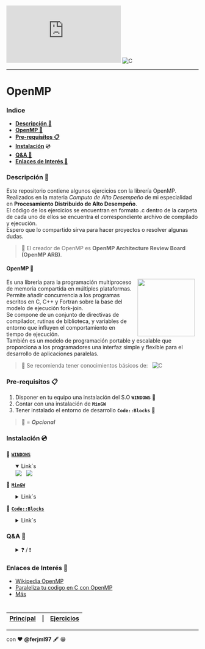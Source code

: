 
![Visitantes](https://img.shields.io/github/watchers/ferjml97/Juegos_Phaser.js?label=Visitantes&style=social)
![C](http://img.shields.io/badge/-C-A8B9CC?style=flat-square&logo=c&logoColor=ffffff)

---
  
# OpenMP

### Indice
  - **[Descripción 📑](#descripción-)**
  - **[OpenMP 📔](#openmp-)**
  - **[Pre-requisitos 📋](#pre-requisitos-)** 
  - **[Instalación](#instalación-)** 💿
  - **[Q&A 💬](#qa-)**
  - **[Enlaces de Interés 👀](#enlaces-de-interés-)**

### Descripción 📑
Este repositorio contiene algunos ejercicios con la librería OpenMP.  
Realizados en la materia *Computo de Alto Desempeño* de mi especialidad en **Procesamiento Distribuido de Alto Desempeño**.  
El código de los ejercicios se encuentran en formato .c dentro de la carpeta de cada uno de ellos se encuentra el correspondiente 
archivo de compilado y ejecución.  
Espero que lo compartido sirva para hacer proyectos o resolver algunas dudas.

> 📌 El creador de OpenMP es **OpenMP Architecture Review Board (OpenMP ARB)**.


#### OpenMP 📔
<img src="https://avatars.githubusercontent.com/u/8496952?s=280&v=4" align="right" height="150" width="150" hspace="10">

Es una librería para la programación multiproceso de memoria compartida en múltiples plataformas.  
Permite añadir concurrencia a los programas escritos en C, C++ y Fortran sobre la base del modelo de ejecución fork-join.  
Se compone de un conjunto de directivas de compilador, rutinas de biblioteca, y variables de entorno que influyen el comportamiento en tiempo de ejecución.  
También es un modelo de programación portable y escalable que proporciona a los programadores una interfaz simple y flexible para el desarrollo de aplicaciones paralelas.
 
> 🛑 Se recomienda tener conocimientos básicos de: &nbsp; 
> ![C](http://img.shields.io/badge/-C-A8B9CC?style=flat-square&logo=c&logoColor=ffffff)

### Pre-requisitos 📋
1. Disponer en tu equipo una instalación del S.O **`WINDOWS`**     🔘
2. Contar con una instalación de **`MinGW`**
3. Tener instalado el entorno de desarrollo **`Code::Blocks`**     🔘

> 🔘 = ***Opcional***

### Instalación 💿
  🔽 **[`WINDOWS`]()**
  <ul>
  <details open>
  <summary> Link´s </summary>
    <img align="center" href="https://www.notion.so/ferjml97/Getting-Startedb69250f33d0542229e659a5acc803ef1"
       src= "https://img.shields.io/badge/YouTube-FF0000?style=plastic&logo=youtube&logoColor=white">  
      &nbsp; 
    <img align="center" 
       href="https://www.notion.so/ferjml97/Getting-Startedb69250f33d0542229e659a5acc803ef1" 
       src= "https://img.shields.io/badge/Notion-white?style=plastic&logo=notion&logoColor=black">  
  </ul>
  
  🔽 **[`MinGW`](https://sourceforge.net/projects/mingw/ "Descargar Mingw")**
  <ul>
  <details>
  <summary> Link´s </summary>
    <img align="center" href="https://www.notion.so/ferjml97/Getting-Startedb69250f33d0542229e659a5acc803ef1"
       src= "https://img.shields.io/badge/YouTube-FF0000?style=plastic&logo=youtube&logoColor=white">  
      &nbsp; 
    <img align="center" 
       href="https://www.notion.so/ferjml97/Getting-Startedb69250f33d0542229e659a5acc803ef1" 
       src= "https://img.shields.io/badge/Notion-white?style=plastic&logo=notion&logoColor=black">  
  </ul> 
  
  🔽 **[`Code::Blocks`](https://sourceforge.net/projects/codeblocks/files/Binaries/20.03/Windows/codeblocks-20.03-setup.exe/download "Descargar CodeBlock")**
  <ul>
  <details>
  <summary> Link´s </summary>
    <img align="center" href="https://www.notion.so/ferjml97/Getting-Startedb69250f33d0542229e659a5acc803ef1"
       src= "https://img.shields.io/badge/YouTube-FF0000?style=plastic&logo=youtube&logoColor=white">  
      &nbsp; 
    <img align="center" 
       href="https://www.notion.so/ferjml97/Getting-Startedb69250f33d0542229e659a5acc803ef1" 
       src= "https://img.shields.io/badge/Notion-white?style=plastic&logo=notion&logoColor=black">  
  </ul>

### Q&A 💬
  <ul>
  <details>
  <summary> ❓ / ❗ </summary>
    1._ Se puede usar otro S.O? </br>  
      R= Sí, en este caso se hizo con Windows porque considero que la mayoría lo usa, y así se evita hacer un Dual Boot. </br><br>
    2._ Se pueden usar los ejercicios en otro S.O? </br>
      R= Sí, de preferencia usar solo los archivos con terminación .c y compilarlos nuevamente para su ejecución. </br><br>
    3._ Cómo hacer las instalaciones? </br>
    R= En el apartado <a href="https://github.com/ferjml97/OpenMp_Lib#instalaci%C3%B3n-">Instalación 💿</a> se encuentrán los manuales y videos de instalación.</br><br>
   
    😅 ... no sé que más poner.
  </ul>

### Enlaces de Interés 👀
- [Wikipedia OpenMP](https://es.wikipedia.org/wiki/OpenMP "Wikipedia OpenMP")
- [Paraleliza tu codigo en C con OpenMP](https://platzi.com/tutoriales/1469-algoritmos/2010-paraleliza-tu-codigo-en-c-con-openmp/ "Paraleliza tu codigo en C con OpenMP")
- [Más]()


#

[Principal](https://github.com/ferjml97/OpenMp_Lib "Volver al PRINCIPIO")|[\|]()|[Ejercicios](Ejercicios "Ir a los EJERCICIOS")|
|---|---|---|



---
con ❤ **@ferjml97** 🖋 😁
